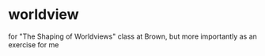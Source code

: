 # worldview
for "The Shaping of Worldviews" class at Brown, but more importantly as an exercise for me
